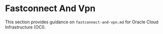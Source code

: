 # Fastconnect And Vpn

This section provides guidance on `fastconnect-and-vpn.md` for Oracle Cloud Infrastructure (OCI).